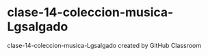 # clase-14-coleccion-musica-Lgsalgado
clase-14-coleccion-musica-Lgsalgado created by GitHub Classroom
